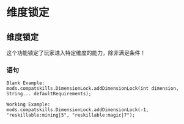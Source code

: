 # 维度锁定

## 维度锁定
这个功能锁定了玩家进入特定维度的能力，除非满足条件！

### 语句
```
Blank Example:
mods.compatskills.DimensionLock.addDimensionLock(int dimension, String... defaultRequirements);

Working Example:
mods.compatskills.DimensionLock.addDimensionLock(-1, "reskillable:mining|5", "reskillable:magic|7");
```